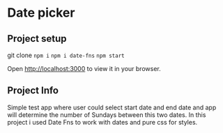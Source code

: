 # Date picker

## Project setup
git clone
`npm i`
`npm i date-fns`
`npm start`

Open [http://localhost:3000](http://localhost:3000) to view it in your browser.

## Project Info

Simple test app where user could select start date and end date and app will determine the number of Sundays between this two dates. In this project i used Date Fns to work with dates and pure css for styles.